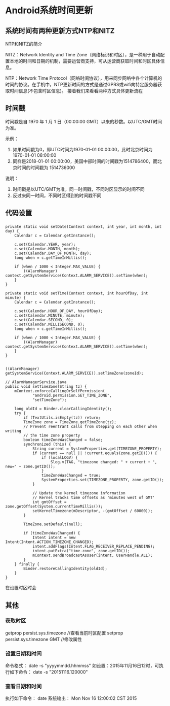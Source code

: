 # Android系统时间更新

## 系统时间有两种更新方式NTP和NITZ

NTP和NITZ的简介

NITZ：Network Identity and Time Zone（网络标识和时区），是一种用于自动配置本地的时间和日期的机制，需要运营商支持，可从运营商获取时间和时区具体信息。

NTP：Network Time Protocol（网络时间协议），用来同步网络中各个计算机的时间的协议。在手机中，NTP更新时间的方式是通过GPRS或wifi向特定服务器获取时间信息(不包含时区信息)。
接着我们来看看两种方式具体更新流程





## 时间戳

时间戳是自 1970 年 1 月 1 日（00:00:00 GMT）以来的秒数。以UTC/GMT时间为准。

示例：

1. 如果时间戳为0，即UTC时间为1970-01-01 00:00:00，此时北京时间为 1970-01-01 08:00:00
2. 同样是2018-01-01 00:00:00，美国中部时间的时间戳为1514786400，而北京时间的时间戳为 1514736000

说明：
1. 时间戳是以UTC/GMT为准，同一时间戳，不同时区显示的时间不同
2. 反过来同一时间，不同时区得到的时间戳不同



## 代码设置

### 
    private static void setDate(Context context, int year, int month, int day) {
        Calendar c = Calendar.getInstance();

        c.set(Calendar.YEAR, year);
        c.set(Calendar.MONTH, month);
        c.set(Calendar.DAY_OF_MONTH, day);
        long when = c.getTimeInMillis();

        if (when / 1000 < Integer.MAX_VALUE) {
            ((AlarmManager) context.getSystemService(Context.ALARM_SERVICE)).setTime(when);
        }
    }

    private static void setTime(Context context, int hourOfDay, int minute) {
        Calendar c = Calendar.getInstance();

        c.set(Calendar.HOUR_OF_DAY, hourOfDay);
        c.set(Calendar.MINUTE, minute);
        c.set(Calendar.SECOND, 0);
        c.set(Calendar.MILLISECOND, 0);
        long when = c.getTimeInMillis();

        if (when / 1000 < Integer.MAX_VALUE) {
            ((AlarmManager) context.getSystemService(Context.ALARM_SERVICE)).setTime(when);
        }
    }


    ((AlarmManager) getSystemService(Context.ALARM_SERVICE)).setTimeZone(zoneId);

    // AlarmManagerService.java
    public void setTimeZone(String tz) {
        mContext.enforceCallingOrSelfPermission(
                "android.permission.SET_TIME_ZONE",
                "setTimeZone");

        long oldId = Binder.clearCallingIdentity();
        try {
            if (TextUtils.isEmpty(tz)) return;
            TimeZone zone = TimeZone.getTimeZone(tz);
            // Prevent reentrant calls from stepping on each other when writing
            // the time zone property
            boolean timeZoneWasChanged = false;
            synchronized (this) {
                String current = SystemProperties.get(TIMEZONE_PROPERTY);
                if (current == null || !current.equals(zone.getID())) {
                    if (localLOGV) {
                        Slog.v(TAG, "timezone changed: " + current + ", new=" + zone.getID());
                    }
                    timeZoneWasChanged = true;
                    SystemProperties.set(TIMEZONE_PROPERTY, zone.getID());
                }

                // Update the kernel timezone information
                // Kernel tracks time offsets as 'minutes west of GMT'
                int gmtOffset = zone.getOffset(System.currentTimeMillis());
                setKernelTimezone(mDescriptor, -(gmtOffset / 60000));
            }

            TimeZone.setDefault(null);

            if (timeZoneWasChanged) {
                Intent intent = new Intent(Intent.ACTION_TIMEZONE_CHANGED);
                intent.addFlags(Intent.FLAG_RECEIVER_REPLACE_PENDING);
                intent.putExtra("time-zone", zone.getID());
                mContext.sendBroadcastAsUser(intent, UserHandle.ALL);
            }
        } finally {
            Binder.restoreCallingIdentity(oldId);
        }
    }

在设置时区时会


## 其他

### 获取时区

getprop persist.sys.timezone            //查看当前时区配置
setprop persist.sys.timezone GMT        //修改属性

### 设置日期和时间

命令格式：
date -s "yyyymmdd.hhmmss"
如设置：2015年11月16日12时，可执行如下命令：
date -s "20151116.120000"

### 查看日期和时间

执行如下命令：
date
系统输出：
Mon Nov 16 12:00:02 CST 2015